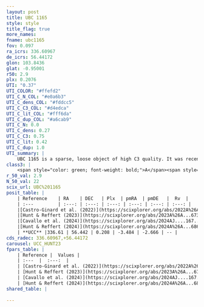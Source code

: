 ```yaml
---
layout: post
title: UBC 1165
style: style
title_flag: true
more_names: 
fname: ubc1165
fov: 0.097
ra_icrs: 336.60967
de_icrs: 56.44172
glon: 103.8436
glat: -0.95001
r50: 2.9
plx: 0.2076
UTI: "0.37"
UTI_COLOR: "#ffefd2"
UTI_C_N_COL: "#e0a6b3"
UTI_C_dens_COL: "#fddcc5"
UTI_C_C3_COL: "#d4edca"
UTI_C_lit_COL: "#fff6da"
UTI_C_dup_COL: "#a6cab9"
UTI_C_N: 0.0
UTI_C_dens: 0.27
UTI_C_C3: 0.75
UTI_C_lit: 0.42
UTI_C_dup: 1.0
UTI_summary: |
    UBC 1165 is a sparse, loose object of high C3 quality. It was recently reported in the literature.<br><br><span style="color: #99180f; font-weight: bold;">Warning: </span>contains less than 25 stars with <i>P>0.5</i> estimated.
class3: |
    <span style="color: green; font-weight: bold;">A</span><span style="color: #FFC300; font-weight: bold;">B</span>
r_50_val: 2.9
N_50_val: 22
scix_url: UBC%201165
posit_table: |
    | Reference    | RA    | DEC   | Plx  | pmRA  | pmDE   |  Rv  |
    | :---         | :---: | :---: | :---: | :---: | :---: | :---: |
    |[Castro-Ginard et al. (2022)](https://scixplorer.org/abs/2022A%26A...661A.118C) | 336.54 | 56.51 | 0.22 | -3.48 | -2.64 | -77.25 |
    |[Hunt & Reffert (2023)](https://scixplorer.org/abs/2023A%26A...673A.114H) | 336.609 | 56.432 | 0.22 | -3.498 | -2.65 | -- |
    |[Cavallo et al. (2024)](https://scixplorer.org/abs/2024AJ....167...12C) | 336.499 | 56.475 | 0.221 | -- | -- | -- |
    |[Hunt & Reffert (2024)](https://scixplorer.org/abs/2024A%26A...686A..42H) | 336.609 | 56.432 | 0.22 | -3.498 | -2.65 | -- |
    | **UCC** |336.61 | 56.442 | 0.208 | -3.484 | -2.666 | -- | 
cds_radec: 336.60967,+56.44172
carousel: UCC_HUNT23
fpars_table: |
    | Reference |  Values |
    | :---  |  :---:  |
    | [Castro-Ginard et al. (2022)](https://scixplorer.org/abs/2022A%26A...661A.118C) | `AV=1.614, Dist=4464, logAge=7.23` |
    | [Hunt & Reffert (2023)](https://scixplorer.org/abs/2023A%26A...673A.114H) | `AV50=2.109, diffAV50=2.43, MOD50=13.068, logAge50=7.404` |
    | [Cavallo et al. (2024)](https://scixplorer.org/abs/2024AJ....167...12C) | `AV50=1.97, dMod50=13.07, logAge50=8.11, [Fe/H]50=0.79` |
    | [Hunt & Reffert (2024)](https://scixplorer.org/abs/2024A%26A...686A..42H) | `MassJ=318.909` |
shared_table: |
    
---
```

